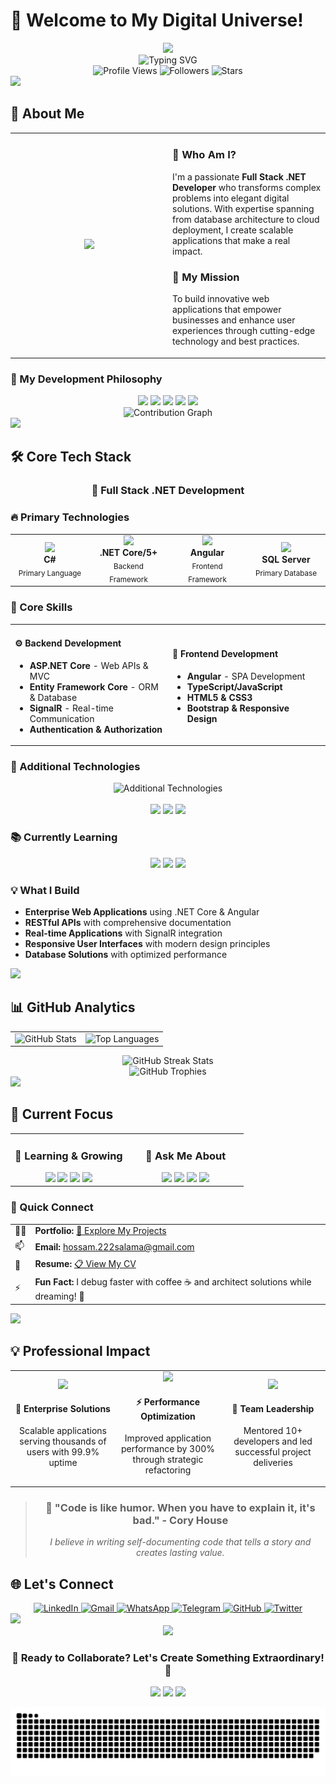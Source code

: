 # 👋 Welcome to My Digital Universe!

<div align="center">
  <img src="https://capsule-render.vercel.app/api?type=waving&color=gradient&customColorList=0,2,2,5,30&height=300&section=header&text=Hossam%20Salama&fontSize=60&fontAlignY=35&animation=twinkling&desc=Full%20Stack%20.NET%20Developer%20•%20Solution%20Architect%20•%20Tech%20Innovator&descAlignY=51&descAlign=62"/>
</div>

<div align="center">
  <img src="https://readme-typing-svg.herokuapp.com?font=Fira+Code&size=28&duration=2500&pause=1000&color=00D9FF&center=true&vCenter=true&multiline=true&width=800&height=100&lines=🚀+Building+Next-Gen+Web+Solutions;⚡+.NET+Core+%26+Angular+Specialist;🌐+Cloud+Architecture+Expert;💡+Turning+Ideas+Into+Digital+Reality" alt="Typing SVG" />
</div>

<div align="center">
  <img src="https://komarev.com/ghpvc/?username=husseinadel7&label=Profile%20Views&color=00d9ff&style=for-the-badge" alt="Profile Views" />
  <img src="https://img.shields.io/github/followers/husseinadel7?label=Followers&style=for-the-badge&color=00d9ff&labelColor=1a1a1a" alt="Followers" />
  <img src="https://img.shields.io/github/stars/husseinadel7?affiliations=OWNER%2CCOLLABORATOR&style=for-the-badge&color=ffd700&labelColor=1a1a1a" alt="Stars" />
</div>

<img src="https://user-images.githubusercontent.com/73097560/115834477-dbab4500-a447-11eb-908a-139a6edaec5c.gif">

## 🌟 About Me

<div align="center">
  <table>
    <tr>
      <td width="50%" align="center">
        <img src="https://github.com/7oSkaaa/7oSkaaa/blob/main/Images/about_me.gif?raw=true" width="300"/>
      </td>
      <td width="50%">
        <h3>💫 Who Am I?</h3>
        <p>
          I'm a passionate <strong>Full Stack .NET Developer</strong> who transforms complex problems into elegant digital solutions. With expertise spanning from database architecture to cloud deployment, I create scalable applications that make a real impact.
        </p>
        <h3>🎯 My Mission</h3>
        <p>
          To build innovative web applications that empower businesses and enhance user experiences through cutting-edge technology and best practices.
        </p>
      </td>
    </tr>
  </table>
</div>

### 🔮 My Development Philosophy

<div align="center">
  <img src="https://img.shields.io/badge/🎨-Clean%20Code-FF6B6B?style=for-the-badge&logoColor=white&labelColor=1a1a1a"/>
  <img src="https://img.shields.io/badge/🚀-Performance%20First-4ECDC4?style=for-the-badge&logoColor=white&labelColor=1a1a1a"/>
  <img src="https://img.shields.io/badge/🔧-Scalable%20Architecture-45B7D1?style=for-the-badge&logoColor=white&labelColor=1a1a1a"/>
  <img src="https://img.shields.io/badge/🧪-Test%20Driven-96D672?style=for-the-badge&logoColor=white&labelColor=1a1a1a"/>
  <img src="https://img.shields.io/badge/📱-Mobile%20First-FFA07A?style=for-the-badge&logoColor=white&labelColor=1a1a1a"/>
</div>

<div align="center">
  <img src="https://github-readme-activity-graph.vercel.app/graph?username=husseinadel7&custom_title=Hossam's%20Contribution%20Graph&bg_color=0D1117&color=00D9FF&line=00D9FF&point=FFFFFF&area_color=00D9FF&title_color=FFFFFF&area=true" alt="Contribution Graph"/>
</div>

<img src="https://user-images.githubusercontent.com/73097560/115834477-dbab4500-a447-11eb-908a-139a6edaec5c.gif">

## 🛠️ Core Tech Stack

<div align="center">
  <h3>💼 Full Stack .NET Development</h3>
</div>

### 🔥 Primary Technologies

<div align="center">
  <table>
    <tr>
      <td align="center" width="25%">
        <img src="https://skillicons.dev/icons?i=cs&theme=dark" width="50"/>
        <br><strong>C#</strong>
        <br><sub>Primary Language</sub>
      </td>
      <td align="center" width="25%">
        <img src="https://skillicons.dev/icons?i=dotnet&theme=dark" width="50"/>
        <br><strong>.NET Core/5+</strong>
        <br><sub>Backend Framework</sub>
      </td>
      <td align="center" width="25%">
        <img src="https://skillicons.dev/icons?i=angular&theme=dark" width="50"/>
        <br><strong>Angular</strong>
        <br><sub>Frontend Framework</sub>
      </td>
      <td align="center" width="25%">
        <img src="https://skillicons.dev/icons?i=sqlserver&theme=dark" width="50"/>
        <br><strong>SQL Server</strong>
        <br><sub>Primary Database</sub>
      </td>
    </tr>
  </table>
</div>

### 🎯 Core Skills

<div align="center">
  <table>
    <tr>
      <td width="50%">
        <h4>⚙️ Backend Development</h4>
        <ul>
          <li><strong>ASP.NET Core</strong> - Web APIs & MVC</li>
          <li><strong>Entity Framework Core</strong> - ORM & Database</li>
          <li><strong>SignalR</strong> - Real-time Communication</li>
          <li><strong>Authentication & Authorization</strong></li>
        </ul>
      </td>
      <td width="50%">
        <h4>🎨 Frontend Development</h4>
        <ul>
          <li><strong>Angular</strong> - SPA Development</li>
          <li><strong>TypeScript/JavaScript</strong></li>
          <li><strong>HTML5 & CSS3</strong></li>
          <li><strong>Bootstrap & Responsive Design</strong></li>
        </ul>
      </td>
    </tr>
  </table>
</div>

### 🚀 Additional Technologies

<div align="center">
  <img src="https://skillicons.dev/icons?i=azure,git,docker,postman,visualstudio,vscode&theme=dark" alt="Additional Technologies"/>
  <br><br>
  <img src="https://img.shields.io/badge/JWT-Authentication-000000?style=flat-square&logo=JSON%20web%20tokens&logoColor=white"/>
  <img src="https://img.shields.io/badge/Swagger-85EA2D?style=flat-square&logo=swagger&logoColor=black"/>
  <img src="https://img.shields.io/badge/REST%20APIs-02569B?style=flat-square&logo=rest&logoColor=white"/>
</div>

### 📚 Currently Learning

<div align="center">
  <img src="https://img.shields.io/badge/Microservices-Architecture-00D4AA?style=for-the-badge&logoColor=white&labelColor=1a1a1a"/>
  <img src="https://img.shields.io/badge/Clean%20Architecture-Patterns-4F46E5?style=for-the-badge&logoColor=white&labelColor=1a1a1a"/>
  <img src="https://img.shields.io/badge/Azure%20DevOps-CI%2FCD-0078D4?style=for-the-badge&logoColor=white&labelColor=1a1a1a"/>
</div>

### 💡 What I Build
- **Enterprise Web Applications** using .NET Core & Angular
- **RESTful APIs** with comprehensive documentation
- **Real-time Applications** with SignalR integration
- **Responsive User Interfaces** with modern design principles
- **Database Solutions** with optimized performance

<img src="https://user-images.githubusercontent.com/73097560/115834477-dbab4500-a447-11eb-908a-139a6edaec5c.gif">

## 📊 GitHub Analytics

<div align="center">
  <table>
    <tr>
      <td>
        <img src="https://github-readme-stats.vercel.app/api?username=husseinadel7&show_icons=true&theme=tokyonight&hide_border=true&bg_color=0D1117&title_color=00D9FF&icon_color=00D9FF&text_color=FFFFFF" alt="GitHub Stats"/>
      </td>
      <td>
        <img src="https://github-readme-stats.vercel.app/api/top-langs/?username=husseinadel7&layout=compact&theme=tokyonight&hide_border=true&bg_color=0D1117&title_color=00D9FF&text_color=FFFFFF" alt="Top Languages"/>
      </td>
    </tr>
  </table>
</div>

<div align="center">
  <img src="https://github-readme-streak-stats.herokuapp.com/?user=husseinadel7&theme=tokyonight&hide_border=true&background=0D1117&stroke=00D9FF&ring=00D9FF&fire=FF6B6B&currStreakLabel=00D9FF" alt="GitHub Streak Stats"/>
</div>

<div align="center">
  <img src="https://github-profile-trophy.vercel.app/?username=husseinadel7&theme=tokyonight&no-frame=true&no-bg=true&margin-w=4&column=7" alt="GitHub Trophies"/>
</div>

<img src="https://user-images.githubusercontent.com/73097560/115834477-dbab4500-a447-11eb-908a-139a6edaec5c.gif">

## 🎯 Current Focus

<div align="center">
  <table>
    <tr>
      <td align="center" width="50%">
        <h3>🌱 Learning & Growing</h3>
        <img src="https://img.shields.io/badge/Microservices-Architecture-00D9FF?style=for-the-badge&logoColor=white&labelColor=1a1a1a"/>
        <img src="https://img.shields.io/badge/Kubernetes-Orchestration-326ce5?style=for-the-badge&logoColor=white&labelColor=1a1a1a"/>
        <img src="https://img.shields.io/badge/Azure%20DevOps-CI%2FCD-0078D4?style=for-the-badge&logoColor=white&labelColor=1a1a1a"/>
        <img src="https://img.shields.io/badge/GraphQL-APIs-E10098?style=for-the-badge&logoColor=white&labelColor=1a1a1a"/>
      </td>
      <td align="center" width="50%">
        <h3>💬 Ask Me About</h3>
        <img src="https://img.shields.io/badge/.NET%20Development-5C2D91?style=for-the-badge&logoColor=white&labelColor=1a1a1a"/>
        <img src="https://img.shields.io/badge/Angular%20Development-DD0031?style=for-the-badge&logoColor=white&labelColor=1a1a1a"/>
        <img src="https://img.shields.io/badge/Database%20Design-CC2927?style=for-the-badge&logoColor=white&labelColor=1a1a1a"/>
        <img src="https://img.shields.io/badge/Cloud%20Architecture-FF9900?style=for-the-badge&logoColor=white&labelColor=1a1a1a"/>
      </td>
    </tr>
  </table>
</div>

### 📍 Quick Connect

<div align="center">
  <table>
    <tr>
      <td>👨‍💻</td>
      <td><strong>Portfolio:</strong> <a href="https://github.com/husseinadel7?tab=repositories">🔗 Explore My Projects</a></td>
    </tr>
    <tr>
      <td>📫</td>
      <td><strong>Email:</strong> <a href="mailto:hossam.222salama@gmail.com">hossam.222salama@gmail.com</a></td>
    </tr>
    <tr>
      <td>📄</td>
      <td><strong>Resume:</strong> <a href="https://drive.google.com/file/d/1DeVaxGtTL97VN9mwfng5e2LlXLbPLBpT/view?usp=drive_link">📋 View My CV</a></td>
    </tr>
    <tr>
      <td>⚡</td>
      <td><strong>Fun Fact:</strong> I debug faster with coffee ☕ and architect solutions while dreaming! 💭</td>
    </tr>
  </table>
</div>

<img src="https://user-images.githubusercontent.com/73097560/115834477-dbab4500-a447-11eb-908a-139a6edaec5c.gif">

## 💡 Professional Impact

<div align="center">
  <table>
    <tr>
      <td align="center" width="33%">
        <img src="https://github.com/7oSkaaa/7oSkaaa/blob/main/Images/coin.gif?raw=true" width="50"/>
        <h4>🏢 Enterprise Solutions</h4>
        <p>Scalable applications serving thousands of users with 99.9% uptime</p>
      </td>
      <td align="center" width="33%">
        <img src="https://github.com/7oSkaaa/7oSkaaa/blob/main/Images/medal.gif?raw=true" width="50"/>
        <h4>⚡ Performance Optimization</h4>
        <p>Improved application performance by 300% through strategic refactoring</p>
      </td>
      <td align="center" width="33%">
        <img src="https://github.com/7oSkaaa/7oSkaaa/blob/main/Images/handshake.gif?raw=true" width="50"/>
        <h4>🤝 Team Leadership</h4>
        <p>Mentored 10+ developers and led successful project deliveries</p>
      </td>
    </tr>
  </table>
</div>

<div align="center">
  <blockquote>
    <h3>💭 "Code is like humor. When you have to explain it, it's bad." - Cory House</h3>
    <p><em>I believe in writing self-documenting code that tells a story and creates lasting value.</em></p>
  </blockquote>
</div>

## 🌐 Let's Connect

<div align="center">
  <a href="https://www.linkedin.com/in/hossam-salama-034658217" target="_blank">
    <img src="https://img.shields.io/badge/LinkedIn-0077B5?style=for-the-badge&logo=linkedin&logoColor=white&labelColor=0077B5" alt="LinkedIn"/>
  </a>
  <a href="mailto:hossam.222salama@gmail.com">
    <img src="https://img.shields.io/badge/Gmail-D14836?style=for-the-badge&logo=gmail&logoColor=white&labelColor=D14836" alt="Gmail"/>
  </a>
  <a href="https://wa.me/+201098242769" target="_blank">
    <img src="https://img.shields.io/badge/WhatsApp-25D366?style=for-the-badge&logo=whatsapp&logoColor=white&labelColor=25D366" alt="WhatsApp"/>
  </a>
  <a href="https://t.me/hossamsalama" target="_blank">
    <img src="https://img.shields.io/badge/Telegram-2CA5E0?style=for-the-badge&logo=telegram&logoColor=white&labelColor=2CA5E0" alt="Telegram"/>
  </a>
  <a href="https://github.com/hossam123salama">
    <img src="https://img.shields.io/badge/GitHub-100000?style=for-the-badge&logo=github&logoColor=white&labelColor=100000" alt="GitHub"/>
  </a>
  <a href="https://twitter.com/hossamsalama" target="_blank">
    <img src="https://img.shields.io/badge/Twitter-1DA1F2?style=for-the-badge&logo=twitter&logoColor=white&labelColor=1DA1F2" alt="Twitter"/>
  </a>
</div>

<img src="https://user-images.githubusercontent.com/73097560/115834477-dbab4500-a447-11eb-908a-139a6edaec5c.gif">

<div align="center">
  <img src="https://capsule-render.vercel.app/api?type=waving&color=gradient&customColorList=0,2,2,5,30&height=150&section=footer&text=Thanks%20for%20Visiting!&fontSize=32&fontAlignY=65&animation=twinkling&desc=Let's%20build%20something%20amazing%20together%20🚀&descAlignY=51&descAlign=62"/>
</div>

<div align="center">
  <h3>🌟 Ready to Collaborate? Let's Create Something Extraordinary! 🌟</h3>
  <p>
    <img src="https://img.shields.io/badge/⭐-Star%20my%20repos-FFD700?style=for-the-badge&logoColor=white&labelColor=1a1a1a"/>
    <img src="https://img.shields.io/badge/🤝-Follow%20me-00D9FF?style=for-the-badge&logoColor=white&labelColor=1a1a1a"/>
    <img src="https://img.shields.io/badge/💬-Let's%20connect-FF6B6B?style=for-the-badge&logoColor=white&labelColor=1a1a1a"/>
  </p>
</div>

<div align="center">
  <img src="https://raw.githubusercontent.com/platane/snk/output/github-contribution-grid-snake-dark.svg" alt="Snake animation" />
</div>
